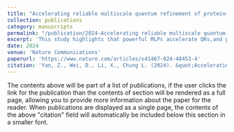 ```yaml
---
title: "Accelerating reliable multiscale quantum refinement of protein–drug systems enabled by machine learning"
collection: publications
category: manuscripts
permalink: "/publication/2024-Accelerating reliable multiscale quantum refinement of protein–drug systems enabled by machine learning-1"
excerpt: 'This study highlights that powerful MLPs accelerate QRs,and provide more atomistic insights into drug development.'
date: 2024
venue: 'Nature Communications'
paperurl: 'https://www.nature.com/articles/s41467-024-48453-4'
citation: 'Yan, Z., Wei, D., Li, X., Chung L. (2024). &quot;Accelerating reliable multiscale quantum refinement of protein–drug systems enabled by machine learning.&quot; <i>Nature Communications</i>. 1(3).'
---
```


The contents above will be part of a list of publications, if the user clicks the link for the publication than the contents of section will be rendered as a full page, allowing you to provide more information about the paper for the reader. When publications are displayed as a single page, the contents of the above "citation" field will automatically be included below this section in a smaller font.
